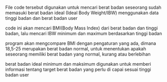 File code tersebut digunakan untuk mencari berat badan seseorang sudah memasuki berat badan ideal (Ideal Body Weight/IBW) menggunakan data tinggi badan dan berat badan user

code ini akan mencari BMI(Body Mass Index) dari berat badan dan tinggi badan, lalu mencari IBW minimum dan maximum berdasarkan tinggi badan

program akan mengcompare BMI dengan pengaturan yang ada, dimana 18,5-25 merupakan berat badan normal, untuk menentukan apakah seseorang memiliki berat badan yang normal, kurang atau berlebihan

berat badan ideal minimum dan maksimum digunakan untuk memberi informasi tentang target berat badan yang perlu di capai sesuai tinggi badan user
